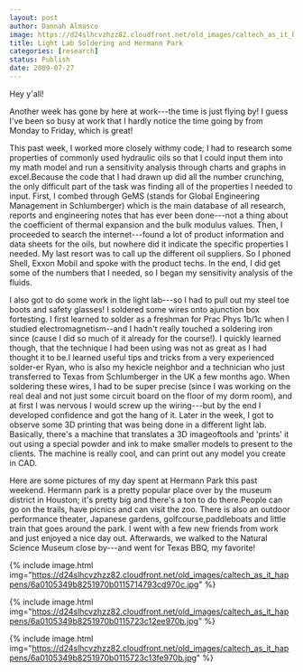 ```yaml
---
layout: post
author: Dannah Almasco
image: https://d24slhcvzhzz82.cloudfront.net/old_images/caltech_as_it_happens/6a0105349b8251970b011571479389970c.jpg
title: Light Lab Soldering and Hermann Park
categories: [research]
status: Publish
date: 2009-07-27
---
```



Hey y'all!

Another week has gone by here at work---the time is just flying by! I guess I've been so busy at work that I hardly notice the time going by from Monday to Friday, which is great!

This past week, I worked more closely withmy code; I had to research some properties of commonly used hydraulic oils so that I could input them into my math model and run a sensitivity analysis through charts and graphs in excel.Because the code that I had drawn up did all the number crunching, the only difficult part of the task was finding all of the properties I needed to input. First, I combed through GeMS (stands for Global Engineering Management in Schlumberger) which is the main database of all research, reports and engineering notes that has ever been done---not a thing about the coefficient of thermal expansion and the bulk modulus values. Then, I proceeded to search the internet---found a lot of product information and data sheets for the oils, but nowhere did it indicate the specific properties I needed. My last resort was to call up the different oil suppliers. So I phoned Shell, Exxon Mobil and spoke with the product techs. In the end, I did get some of the numbers that I needed, so I began my sensitivity analysis of the fluids.

I also got to do some work in the light lab---so I had to pull out my steel toe boots and safety glasses! I soldered some wires onto ajunction box fortesting. I first learned to solder as a freshman for Prac Phys 1b/1c when I studied electromagnetism--and I hadn't really touched a soldering iron since (cause I did so much of it already for the course!). I quickly learned though, that the technique I had been using was not as great as I had thought it to be.I learned useful tips and tricks from a very experienced solder-er Ryan, who is also my hexicle neighbor and a technician who just transferred to Texas from Schlumberger in the UK a few months ago. When soldering these wires, I had to be super precise (since I was working on the real deal and not just some circuit board on the floor of my dorm room), and at first I was nervous I would screw up the wiring---but by the end I developed confidence and got the hang of it. Later in the week, I got to observe some 3D printing that was being done in a different light lab. Basically, there's a machine that translates a 3D imageoftools and 'prints' it out using a special powder and ink to make smaller models to present to the clients. The machine is really cool, and can print out any model you create in CAD. 

Here are some pictures of my day spent at Hermann Park this past weekend. Hermann park is a pretty popular place over by the museum district in Houston; it's pretty big and there's a ton to do there.People can go on the trails, have picnics and can visit the zoo. There is also an outdoor performance theater, Japanese gardens, golfcourse,paddleboats and little train that goes around the park. I went with a few new friends from work and just enjoyed a nice day out. Afterwards, we walked to the Natural Science Museum close by---and went for Texas BBQ, my favorite!


{% include image.html img="https://d24slhcvzhzz82.cloudfront.net/old_images/caltech_as_it_happens/6a0105349b8251970b0115714793cd970c.jpg" %}


{% include image.html img="https://d24slhcvzhzz82.cloudfront.net/old_images/caltech_as_it_happens/6a0105349b8251970b0115723c12ee970b.jpg" %}


{% include image.html img="https://d24slhcvzhzz82.cloudfront.net/old_images/caltech_as_it_happens/6a0105349b8251970b0115723c13fe970b.jpg" %}
